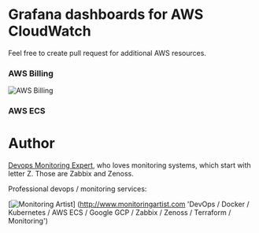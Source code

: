 # Grafana dashboards for AWS CloudWatch

Feel free to create pull request for additional AWS resources.

### AWS Billing

![AWS Billing](https://raw.githubusercontent.com/monitoringartist/grafana-aws-cloudwatch-dashboards/master/aws-billing/aws-billing.png) 

### AWS ECS

# Author

[Devops Monitoring Expert](http://www.jangaraj.com 'DevOps / Docker / Kubernetes / AWS ECS / Google GCP / Zabbix / Zenoss / Terraform / Monitoring'),
who loves monitoring systems, which start with letter Z. Those are Zabbix and Zenoss.

Professional devops / monitoring services:

[![Monitoring Artist](http://monitoringartist.com/img/github-monitoring-artist-logo.jpg)]
(http://www.monitoringartist.com 'DevOps / Docker / Kubernetes / AWS ECS / Google GCP / Zabbix / Zenoss / Terraform / Monitoring')
